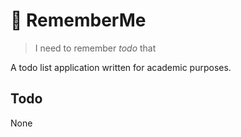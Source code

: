 # 📝 RememberMe

> I need to remember _todo_ that

A todo list application written for academic purposes.

## Todo

None

